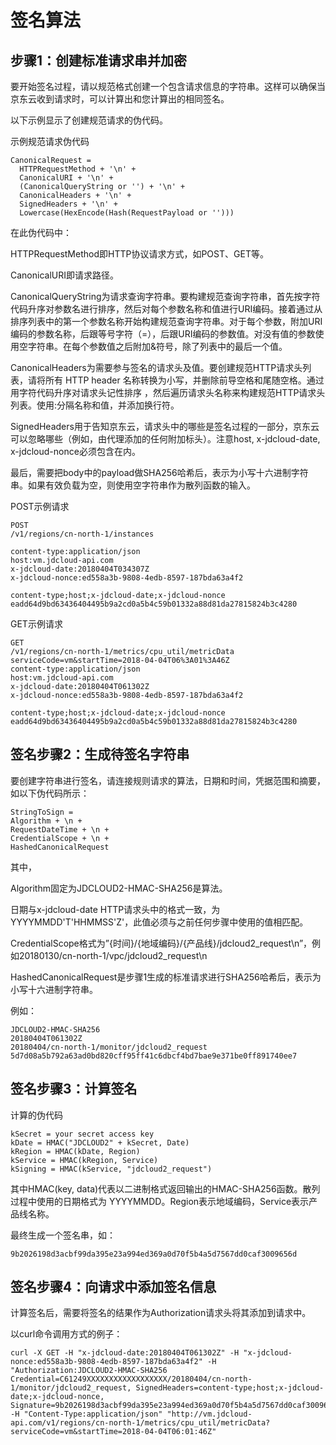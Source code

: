 # 签名算法 #
## 步骤1：创建标准请求串并加密 ##
要开始签名过程，请以规范格式创建一个包含请求信息的字符串。这样可以确保当京东云收到请求时，可以计算出和您计算出的相同签名。 

以下示例显示了创建规范请求的伪代码。

示例规范请求伪代码

 

	CanonicalRequest =
	  HTTPRequestMethod + '\n' +
	  CanonicalURI + '\n' +
	  (CanonicalQueryString or '') + '\n' +
	  CanonicalHeaders + '\n' +
	  SignedHeaders + '\n' +
	  Lowercase(HexEncode(Hash(RequestPayload or '')))


在此伪代码中：

HTTPRequestMethod即HTTP协议请求方式，如POST、GET等。

CanonicalURI即请求路径。

CanonicalQueryString为请求查询字符串。要构建规范查询字符串，首先按字符代码升序对参数名进行排序，然后对每个参数名称和值进行URI编码。接着通过从排序列表中的第一个参数名称开始构建规范查询字符串。对于每个参数，附加URI编码的参数名称，后跟等号字符（=），后跟URI编码的参数值。对没有值的参数使用空字符串。在每个参数值之后附加&符号，除了列表中的最后一个值。

CanonicalHeaders为需要参与签名的请求头及值。要创建规范HTTP请求头列表，请将所有 HTTP header 名称转换为小写，并删除前导空格和尾随空格。通过用字符代码升序对请求头记性排序 ，然后遍历请求头名称来构建规范HTTP请求头列表。使用:分隔名称和值，并添加换行符。

SignedHeaders用于告知京东云，请求头中的哪些是签名过程的一部分，京东云可以忽略哪些（例如，由代理添加的任何附加标头）。注意host, x-jdcloud-date, x-jdcloud-nonce必须包含在内。

最后，需要把body中的payload做SHA256哈希后，表示为小写十六进制字符串。如果有效负载为空，则使用空字符串作为散列函数的输入。

 

POST示例请求

 
	POST
	/v1/regions/cn-north-1/instances 

	content-type:application/json
	host:vm.jdcloud-api.com
	x-jdcloud-date:20180404T034307Z
	x-jdcloud-nonce:ed558a3b-9808-4edb-8597-187bda63a4f2 	

	content-type;host;x-jdcloud-date;x-jdcloud-nonce
	eadd64d9bd63436404495b9a2cd0a5b4c59b01332a88d81da27815824b3c4280
 

GET示例请求

	GET
	/v1/regions/cn-north-1/metrics/cpu_util/metricData
	serviceCode=vm&startTime=2018-04-04T06%3A01%3A46Z
	content-type:application/json
	host:vm.jdcloud-api.com
	x-jdcloud-date:20180404T061302Z
	x-jdcloud-nonce:ed558a3b-9808-4edb-8597-187bda63a4f2 
	
	content-type;host;x-jdcloud-date;x-jdcloud-nonce
	eadd64d9bd63436404495b9a2cd0a5b4c59b01332a88d81da27815824b3c4280
 

## 签名步骤2：生成待签名字符串 ##
要创建字符串进行签名，请连接规则请求的算法，日期和时间，凭据范围和摘要，如以下伪代码所示：

 
	StringToSign =
    Algorithm + \n +
    RequestDateTime + \n +
    CredentialScope + \n +
    HashedCanonicalRequest

其中，
 

Algorithm固定为JDCLOUD2-HMAC-SHA256是算法。

日期与x-jdcloud-date HTTP请求头中的格式一致，为YYYYMMDD'T'HHMMSS'Z'，此值必须与之前任何步骤中使用的值相匹配。

CredentialScope格式为”{时间}/{地域编码}/{产品线}/jdcloud2_request\n”，例如20180130/cn-north-1/vpc/jdcloud2_request\n

HashedCanonicalRequest是步骤1生成的标准请求进行SHA256哈希后，表示为小写十六进制字符串。

例如：

	JDCLOUD2-HMAC-SHA256
	20180404T061302Z
	20180404/cn-north-1/monitor/jdcloud2_request
	5d7d08a5b792a63ad0bd820cff95ff41c6dbcf4bd7bae9e371be0ff891740ee7
 

## 签名步骤3：计算签名 ##
计算的伪代码

	kSecret = your secret access key
	kDate = HMAC("JDCLOUD2" + kSecret, Date)
	kRegion = HMAC(kDate, Region)
	kService = HMAC(kRegion, Service)
	kSigning = HMAC(kService, "jdcloud2_request")


其中HMAC(key, data)代表以二进制格式返回输出的HMAC-SHA256函数。散列过程中使用的日期格式为 YYYYMMDD。Region表示地域编码，Service表示产品线名称。

最终生成一个签名串，如：

	9b2026198d3acbf99da395e23a994ed369a0d70f5b4a5d7567dd0caf3009656d

 

## 签名步骤4：向请求中添加签名信息 ##
计算签名后，需要将签名的结果作为Authorization请求头将其添加到请求中。

以curl命令调用方式的例子：

	curl -X GET -H "x-jdcloud-date:20180404T061302Z" -H "x-jdcloud-nonce:ed558a3b-9808-4edb-8597-187bda63a4f2" -H "Authorization:JDCLOUD2-HMAC-SHA256 Credential=C61249XXXXXXXXXXXXXXXXXX/20180404/cn-north-1/monitor/jdcloud2_request, SignedHeaders=content-type;host;x-jdcloud-date;x-jdcloud-nonce, Signature=9b2026198d3acbf99da395e23a994ed369a0d70f5b4a5d7567dd0caf3009656d" -H "Content-Type:application/json" "http://vm.jdcloud-api.com/v1/regions/cn-north-1/metrics/cpu_util/metricData?serviceCode=vm&startTime=2018-04-04T06:01:46Z"